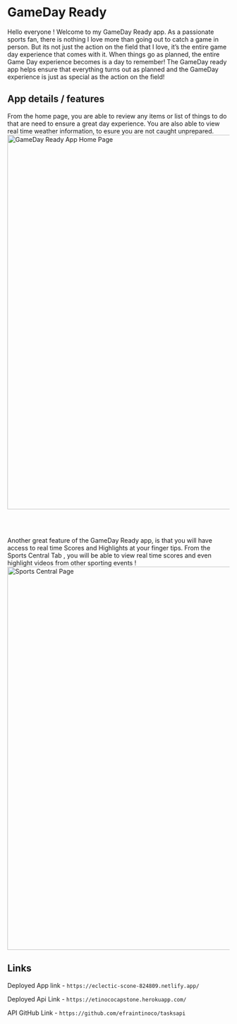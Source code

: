 # GameDay Ready

Hello everyone ! Welcome to my GameDay Ready app. As a passionate sports fan, there is nothing I love more than going out to 
catch a game in person. But its not just the action on the field that I love, it’s the entire game day experience that comes with 
it. When things go as planned, the entire Game Day experience becomes is a day to remember! The GameDay ready app helps ensure that 
everything turns out as planned and the GameDay experience is just as special as the action on the field!

## App details / features
From the home page, you are able to review any items or list of things to do that are need to ensure a great day experience. You are also able
to view real time weather information, to esure you are not caught unprepared. 
<br>
<img src="https://i2.paste.pics/1c9a4f40cf6bd7ecb97f4a9ab911203b.png" width="606" height="849" alt="GameDay Ready App Home Page">

<br>
<br>

Another great feature of the GameDay Ready app, is that you will have access to real time Scores and Highlights at your finger tips. 
From the Sports Central Tab , you will be able to view real time scores and even highlight videos from other sporting events !
<br>
<img src="https://i2.paste.pics/c4b21f8ad3019d2517ab071e0f8c9a04.png" width="585" height="869" alt="Sports Central Page">


## Links

Deployed App link - `https://eclectic-scone-824809.netlify.app/`

Deployed Api Link - `https://etinococapstone.herokuapp.com/`

API GitHub Link - `https://github.com/efraintinoco/tasksapi`
